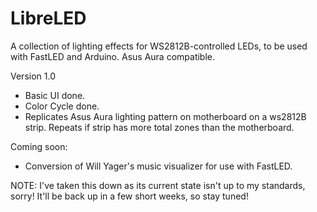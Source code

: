 # LibreLED
A collection of lighting effects for WS2812B-controlled LEDs, to be used with FastLED and Arduino. Asus Aura compatible.

Version 1.0
* Basic UI done.
* Color Cycle done.
* Replicates Asus Aura lighting pattern on motherboard on a ws2812B strip. Repeats if strip has more total zones than the motherboard.


Coming soon:
* Conversion of Will Yager's music visualizer for use with FastLED.

NOTE: I've taken this down as its current state isn't up to my standards, sorry! It'll be back up in a few short weeks, so stay tuned!

